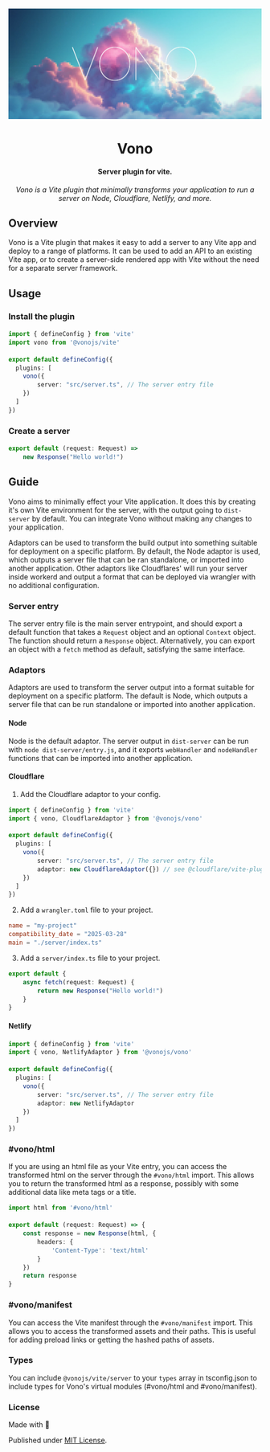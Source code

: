 <div align="center">
<br />

![Vono](.github/banner.jpg)

<h1>Vono</h3>

#### Server plugin for vite.

*Vono is a Vite plugin that minimally transforms your application to run a server on Node, Cloudflare, Netlify, and more.*

</div>

## Overview

Vono is a Vite plugin that makes it easy to add a server to any Vite app and deploy to a range of platforms.
It can be used to add an API to an existing Vite app, or to create a server-side rendered app with Vite without
the need for a separate server framework. 

## Usage

### Install the plugin

```ts
import { defineConfig } from 'vite'
import vono from '@vonojs/vite'

export default defineConfig({
  plugins: [
    vono({
        server: "src/server.ts", // The server entry file
    })
  ]
})
```

### Create a server

```ts
export default (request: Request) => 
    new Response("Hello world!")
```

## Guide

Vono aims to minimally effect your Vite application. It does this by creating it's own Vite environment
for the server, with the output going to `dist-server` by default. You can integrate Vono without
making any changes to your application.

Adaptors can be used to transform the build output into something suitable for deployment on a specific platform.
By default, the Node adaptor is used, which outputs a server file that can be ran standalone, or imported into
another application. Other adaptors like Cloudflares' will run your server inside workerd and output a format
that can be deployed via wrangler with no additional configuration.

### Server entry

The server entry file is the main server entrypoint, and should export a default function
that takes a `Request` object and an optional `Context` object. The function should return a `Response` object. 
Alternatively, you can export an object with a `fetch` method as default, satisfying the same interface.

### Adaptors

Adaptors are used to transform the server output into a format suitable for deployment on a specific platform.
The default is Node, which outputs a server file that can be run standalone or imported into another application.

#### Node

Node is the default adaptor. The server output in `dist-server` can be run with `node dist-server/entry.js`,
and it exports `webHandler` and `nodeHandler` functions that can be imported into another application.

#### Cloudflare

1. Add the Cloudflare adaptor to your config.

```ts
import { defineConfig } from 'vite'
import { vono, CloudflareAdaptor } from '@vonojs/vono'

export default defineConfig({
  plugins: [
    vono({
        server: "src/server.ts", // The server entry file
        adaptor: new CloudflareAdaptor({}) // see @cloudflare/vite-plugin for options
    })
  ]
})
```

2. Add a `wrangler.toml` file to your project.

```toml
name = "my-project"
compatibility_date = "2025-03-28"
main = "./server/index.ts"
```

3. Add a `server/index.ts` file to your project.

```ts
export default {
    async fetch(request: Request) {
        return new Response("Hello world!")
    }
}
```

#### Netlify

```ts
import { defineConfig } from 'vite'
import { vono, NetlifyAdaptor } from '@vonojs/vono'

export default defineConfig({
  plugins: [
    vono({
        server: "src/server.ts", // The server entry file
        adaptor: new NetlifyAdaptor
    })
  ]
})
```

### #vono/html

If you are using an html file as your Vite entry, you can access the transformed html on the server through
the `#vono/html` import. This allows you to return the transformed html as a response, possibly with some
additional data like meta tags or a title.

```ts
import html from '#vono/html'

export default (request: Request) => {
    const response = new Response(html, {
        headers: {
            'Content-Type': 'text/html'
        }
    })
    return response
}
```

### #vono/manifest

You can access the Vite manifest through the `#vono/manifest` import. This allows you to access the
transformed assets and their paths. This is useful for adding preload links or getting the hashed paths of
assets.

### Types

You can include `@vonojs/vite/server` to your `types` array in tsconfig.json to include types for Vono's virtual modules (#vono/html and #vono/manifest).


### License

Made with 💛

Published under [MIT License](./LICENSE).